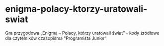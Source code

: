 # enigma-polacy-ktorzy-uratowali-swiat
Gra przygodowa „Enigma – Polacy, którzy uratowali świat” - kody źródłowe dla czytelników czasopisma "Programista Junior"
